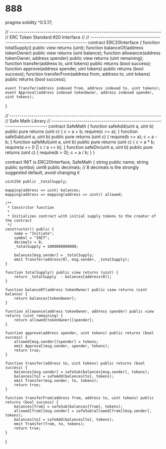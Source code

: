 # 888
pragma solidity ^0.5.17;

// ----------------------------------------------------------------------------
// ERC Token Standard #20 Interface
//
// ----------------------------------------------------------------------------
contract ERC20Interface {
    function totalSupply() public view returns (uint);
    function balanceOf(address tokenOwner) public view returns (uint balance);
    function allowance(address tokenOwner, address spender) public view returns (uint remaining);
    function transfer(address to, uint tokens) public returns (bool success);
    function approve(address spender, uint tokens) public returns (bool success);
    function transferFrom(address from, address to, uint tokens) public returns (bool success);

    event Transfer(address indexed from, address indexed to, uint tokens);
    event Approval(address indexed tokenOwner, address indexed spender, uint tokens);
}

// ----------------------------------------------------------------------------
// Safe Math Library
// ----------------------------------------------------------------------------
contract SafeMath {
    function safeAdd(uint a, uint b) public pure returns (uint c) {
        c = a + b;
        require(c >= a);
    }
    function safeSub(uint a, uint b) public pure returns (uint c) {
        require(b <= a); c = a - b; } function safeMul(uint a, uint b) public pure returns (uint c) { c = a * b; require(a == 0 || c / a == b); } function safeDiv(uint a, uint b) public pure returns (uint c) { require(b > 0);
        c = a / b;
    }
}


contract INIT is ERC20Interface, SafeMath {
    string public name;
    string public symbol;
    uint8 public decimals; // 8 decimals is the strongly suggested default, avoid changing it
   
    uint256 public _totalSupply;
   
    mapping(address => uint) balances;
    mapping(address => mapping(address => uint)) allowed;
   
    /**
     * Constrctor function
     *
     * Initializes contract with initial supply tokens to the creator of the contract
     */
    constructor() public {
        name = "Initiate";
        symbol = "INIT";
        decimals = 8;
        _totalSupply = 1000000000000;
       
        balances[msg.sender] = _totalSupply;
        emit Transfer(address(0), msg.sender, _totalSupply);
    }
   
    function totalSupply() public view returns (uint) {
        return _totalSupply  - balances[address(0)];
    }
   
    function balanceOf(address tokenOwner) public view returns (uint balance) {
        return balances[tokenOwner];
    }
   
    function allowance(address tokenOwner, address spender) public view returns (uint remaining) {
        return allowed[tokenOwner][spender];
    }
   
    function approve(address spender, uint tokens) public returns (bool success) {
        allowed[msg.sender][spender] = tokens;
        emit Approval(msg.sender, spender, tokens);
        return true;
    }
   
    function transfer(address to, uint tokens) public returns (bool success) {
        balances[msg.sender] = safeSub(balances[msg.sender], tokens);
        balances[to] = safeAdd(balances[to], tokens);
        emit Transfer(msg.sender, to, tokens);
        return true;
    }
   
    function transferFrom(address from, address to, uint tokens) public returns (bool success) {
        balances[from] = safeSub(balances[from], tokens);
        allowed[from][msg.sender] = safeSub(allowed[from][msg.sender], tokens);
        balances[to] = safeAdd(balances[to], tokens);
        emit Transfer(from, to, tokens);
        return true;
    }
}
